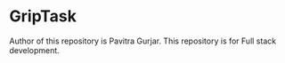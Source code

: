 # GripTask
Author of this repository is Pavitra Gurjar. This repository is for Full stack development.
